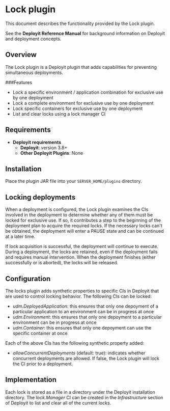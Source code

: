 # Lock plugin #

This document describes the functionality provided by the Lock plugin.

See the **Deployit Reference Manual** for background information on Deployit and deployment concepts.

## Overview

The Lock plugin is a Deployit plugin that adds capabilities for preventing simultaneous deployments.

###Features

* Lock a specific environment / application combination for exclusive use by one deployment
* Lock a complete environment for exclusive use by one deployment
* Lock specific containers for exclusive use by one deployment
* List and clear locks using a lock manager CI

## Requirements

* **Deployit requirements**
	* **Deployit**: version 3.8+
	* **Other Deployit Plugins**: None

## Installation

Place the plugin JAR file into your `SERVER_HOME/plugins` directory. 

## Locking deployments

When a deployment is configured, the Lock plugin examines the CIs involved in the deployment to determine whether any of them must be locked for exclusive use. If so,
it contributes a step to the beginning of the deployment plan to acquire the required locks. If the necessary locks can't be obtained, the deployment will enter a PAUSE 
state and can be continued at a later time.

If lock acquisition is successful, the deployment will continue to execute. During a deployment, the locks are retained, even if the deployment fails and requires 
manual intervention. When the deployment finishes (either successfully or is aborted), the locks will be released.

## Configuration

The locks plugin adds synthetic properties to specific CIs in Deployit that are used to control locking behavior. The following CIs can be locked:

* *udm.DeployedApplication*: this ensures that only one depoyment of a particular application to an environment can be in progress at once
* *udm.Environment*: this ensures that only one depoyment to a particular environment can be in progress at once
* *udm.Container*: this ensures that only one depoyment can use the specific container at once

Each of the above CIs has the following synthetic property added:

* *allowConcurrentDeployments* (default: true): indicates whether concurrent deployments are allowed. If false, the Lock plugin will lock the CI prior to a deployment.

## Implementation

Each lock is stored as a file in a directory under the Deployit installation directory. The _lock.Manager_ CI can be created in the _Infrastructure_ section of Deployit to list and clear all of the current locks.
